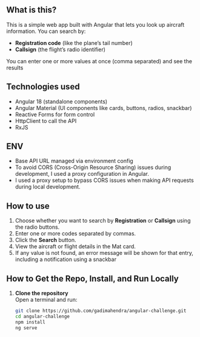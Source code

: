 
## What is this?

This is a simple web app built with Angular that lets you look up aircraft information. You can search by:

- **Registration code** (like the plane’s tail number)
- **Callsign** (the flight’s radio identifier)

You can enter one or more values at once (comma separated) and see the results 


## Technologies used

- Angular 18 (standalone components)
- Angular Material (UI components like cards, buttons, radios, snackbar)
- Reactive Forms for form control
- HttpClient to call the API
- RxJS

## ENV
- Base API URL managed via environment config
- To avoid CORS (Cross-Origin Resource Sharing) issues during development, I used a proxy configuration in Angular.
- I used a proxy setup to bypass CORS issues when making API requests during local development.


## How to use

1. Choose whether you want to search by **Registration** or **Callsign** using the radio buttons.
2. Enter one or more codes separated by commas.
3. Click the **Search** button.
4. View the aircraft or flight details in the Mat card.
5. If any value is not found, an error message will be shown for that entry, including a notification using a snackbar

## How to Get the Repo, Install, and Run Locally

1. **Clone the repository**  
   Open a terminal and run:
   ```bash
   git clone https://github.com/gadimahendra/angular-challenge.git
   cd angular-challenge
   npm install
   ng serve 



